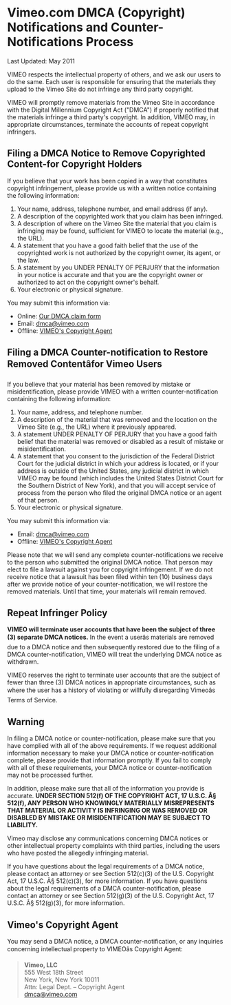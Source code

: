 Vimeo.com DMCA (Copyright) Notifications and Counter-Notifications Process
==========================================================================

Last Updated: May 2011

VIMEO respects the intellectual property of others, and we ask our users to do the same. Each user is responsible for ensuring that the materials they upload to the Vimeo Site do not infringe any third party copyright.

VIMEO will promptly remove materials from the Vimeo Site in accordance with the Digital Millennium Copyright Act ("DMCA") if properly notified that the materials infringe a third party's copyright. In addition, VIMEO may, in appropriate circumstances, terminate the accounts of repeat copyright infringers.

Filing a DMCA Notice to Remove Copyrighted Content-for Copyright Holders
------------------------------------------------------------------------

If you believe that your work has been copied in a way that constitutes copyright infringement, please provide us with a written notice containing the following information:

1. Your name, address, telephone number, and email address (if any).
2. A description of the copyrighted work that you claim has been infringed.
3. A description of where on the Vimeo Site the material that you claim is infringing may be found, sufficient for VIMEO to locate the material (e.g., the URL).
4. A statement that you have a good faith belief that the use of the copyrighted work is not authorized by the copyright owner, its agent, or the law.
5. A statement by you UNDER PENALTY OF PERJURY that the information in your notice is accurate and that you are the copyright owner or authorized to act on the copyright owner's behalf.
6. Your electronic or physical signature.

You may submit this information via:

- Online: [Our DMCA claim form](/dmca/claim)
- Email: [dmca@vimeo.com](mailto:dmca@vimeo.com)
- Offline: [VIMEO's Copyright Agent](#offline)

Filing a DMCA Counter-notification to Restore Removed Contentâ&#128;&#148;for Vimeo Users
-------------------------------------------------------------------------------

If you believe that your material has been removed by mistake or misidentification, please provide VIMEO with a written counter-notification containing the following information:

1. Your name, address, and telephone number.
2. A description of the material that was removed and the location on the Vimeo Site (e.g., the URL) where it previously appeared.
3. A statement UNDER PENALTY OF PERJURY that you have a good faith belief that the material was removed or disabled as a result of mistake or misidentification.
4. A statement that you consent to the jurisdiction of the Federal District Court for the judicial district in which your address is located, or if your address is outside of the United States, any judicial district in which VIMEO may be found (which includes the United States District Court for the Southern District of New York), and that you will accept service of process from the person who filed the original DMCA notice or an agent of that person.
5. Your electronic or physical signature.

You may submit this information via:

- Email: [dmca@vimeo.com](mailto:dmca@vimeo.com)
- Offline: [VIMEO's Copyright Agent](#offline)

Please note that we will send any complete counter-notifications we receive to the person who submitted the original DMCA notice. That person may elect to file a lawsuit against you for copyright infringement. If we do not receive notice that a lawsuit has been filed within ten (10) business days after we provide notice of your counter-notification, we will restore the removed materials. Until that time, your materials will remain removed.

Repeat Infringer Policy
-----------------------

**VIMEO will terminate user accounts that have been the subject of three (3) separate DMCA notices.** In the event a userâ&#128;&#153;s materials are removed due to a DMCA notice and then subsequently restored due to the filing of a DMCA counter-notification, VIMEO will treat the underlying DMCA notice as withdrawn.

VIMEO reserves the right to terminate user accounts that are the subject of fewer than three (3) DMCA notices in appropriate circumstances, such as where the user has a history of violating or willfully disregarding Vimeoâ&#128;&#153;s Terms of Service.

Warning
-------

In filing a DMCA notice or counter-notification, please make sure that you have complied with all of the above requirements. If we request additional information necessary to make your DMCA notice or counter-notification complete, please provide that information promptly. If you fail to comply with all of these requirements, your DMCA notice or counter-notification may not be processed further.

In addition, please make sure that all of the information you provide is accurate. **UNDER SECTION 512(f) OF THE COPYRIGHT ACT, 17 U.S.C. Â§ 512(f), ANY PERSON WHO KNOWINGLY MATERIALLY MISREPRESENTS THAT MATERIAL OR ACTIVITY IS INFRINGING OR WAS REMOVED OR DISABLED BY MISTAKE OR MISIDENTIFICATION MAY BE SUBJECT TO LIABILITY.**

Vimeo may disclose any communications concerning DMCA notices or other intellectual property complaints with third parties, including the users who have posted the allegedly infringing material.

If you have questions about the legal requirements of a DMCA notice, please contact an attorney or see Section 512(c)(3) of the U.S. Copyright Act, 17 U.S.C. Â§ 512(c)(3), for more information. If you have questions about the legal requirements of a DMCA counter-notification, please contact an attorney or see Section 512(g)(3) of the U.S. Copyright Act, 17 U.S.C. Â§ 512(g)(3), for more information.

Vimeo's Copyright Agent
-----------------------

You may send a DMCA notice, a DMCA counter-notification, or any inquiries concerning intellectual property to VIMEOâ&#128;&#153;s Copyright Agent:

> **Vimeo, LLC**  
>  555 West 18th Street  
>  New York, New York 10011  
>  Attn: Legal Dept. – Copyright Agent  
> [dmca@vimeo.com](mailto:dmca@vimeo.com)